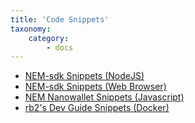 ```yaml
---
title: 'Code Snippets'
taxonomy:
    category:
        - docs
---
```


* [NEM-sdk Snippets (NodeJS)](https://github.com/QuantumMechanics/NEM-sdk/tree/master/examples/nodejs)
* [NEM-sdk Snippets (Web Browser)](https://github.com/QuantumMechanics/NEM-sdk/tree/master/examples/browser)
* [NEM Nanowallet Snippets (Javascript)](https://github.com/AtrauraBlockchain/NEM-NanoSnippets/wiki)
* [rb2's Dev Guide Snippets (Docker)](https://rb2nem.github.io/nem-dev-guide/90-snippets/)
